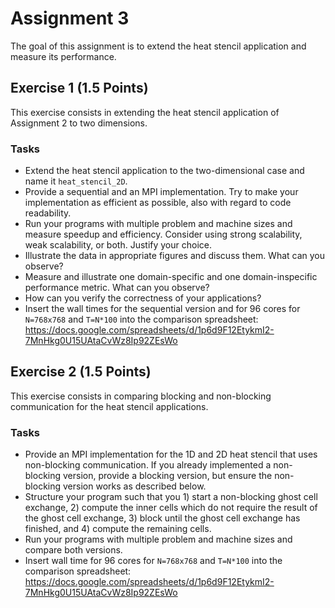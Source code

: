 # Assignment 3

The goal of this assignment is to extend the heat stencil application and measure its performance.

## Exercise 1 (1.5 Points)

This exercise consists in extending the heat stencil application of Assignment 2 to two dimensions.

### Tasks

- Extend the heat stencil application to the two-dimensional case and name it `heat_stencil_2D`.
- Provide a sequential and an MPI implementation. Try to make your implementation as efficient as possible, also with regard to code readability.
- Run your programs with multiple problem and machine sizes and measure speedup and efficiency. Consider using strong scalability, weak scalability, or both. Justify your choice.
- Illustrate the data in appropriate figures and discuss them. What can you observe?
- Measure and illustrate one domain-specific and one domain-inspecific performance metric. What can you observe?
- How can you verify the correctness of your applications?
- Insert the wall times for the sequential version and for 96 cores for `N=768x768` and `T=N*100` into the comparison spreadsheet: https://docs.google.com/spreadsheets/d/1p6d9F12EtykmI2-7MnHkg0U15UAtaCvWz8Ip92ZEsWo

## Exercise 2 (1.5 Points)

This exercise consists in comparing blocking and non-blocking communication for the heat stencil applications.

### Tasks

- Provide an MPI implementation for the 1D and 2D heat stencil that uses non-blocking communication. If you already implemented a non-blocking version, provide a blocking version, but ensure the non-blocking version works as described below.
- Structure your program such that you 1) start a non-blocking ghost cell exchange, 2) compute the inner cells which do not require the result of the ghost cell exchange, 3) block until the ghost cell exchange has finished, and 4) compute the remaining cells.
- Run your programs with multiple problem and machine sizes and compare both versions.
- Insert wall time for 96 cores for `N=768x768` and `T=N*100` into the comparison spreadsheet: https://docs.google.com/spreadsheets/d/1p6d9F12EtykmI2-7MnHkg0U15UAtaCvWz8Ip92ZEsWo
